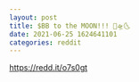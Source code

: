 ```yaml
--- 
layout: post 
title: $BB to the MOON!!! 🚀🛸🌜 
date: 2021-06-25 1624641101 
categories: reddit 
--- 
```

https://redd.it/o7s0gt